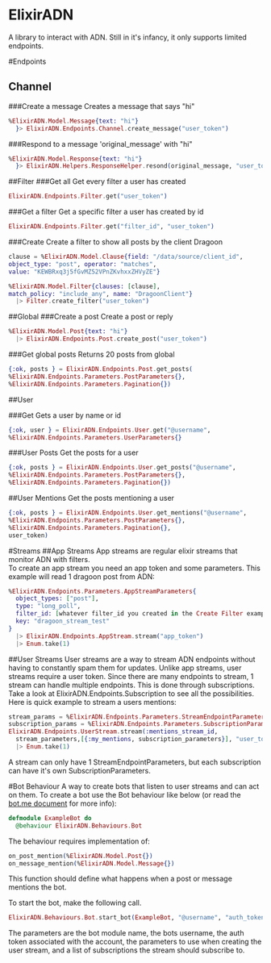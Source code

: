 ElixirADN
=========

A library to interact with ADN.  Still in it's infancy, it only supports limited
endpoints.  

#Endpoints
## Channel
###Create a message
Creates a message that says "hi"
```elixir
%ElixirADN.Model.Message{text: "hi"}
  }> ElixirADN.Endpoints.Channel.create_message("user_token")
```

###Respond to a message 'original_message' with "hi"
```elixir
%ElixirADN.Model.Response{text: "hi"}
  }> ElixirADN.Helpers.ResponseHelper.resond(original_message, "user_token")
```

##Filter
###Get all
Get every filter a user has created
```elixir
ElixirADN.Endpoints.Filter.get("user_token")
```

###Get a filter
Get a specific filter a user has created by id
```elixir
ElixirADN.Endpoints.Filter.get("filter_id", "user_token")
```
###Create
Create a filter to show all posts by the client Dragoon
```elixir
clause = %ElixirADN.Model.Clause{field: "/data/source/client_id", 
object_type: "post", operator: "matches", 
value: "KEWBRxq3j5fGvMZ52VPnZKvhxxZHVyZE"}

%ElixirADN.Model.Filter{clauses: [clause], 
match_policy: "include_any", name: "DragoonClient"}
  |> Filter.create_filter("user_token")
```

##Global
###Create a post 
Create a post or reply
```elixir
%ElixirADN.Model.Post{text: "hi"}
  |> ElixirADN.Endpoints.Post.create_post("user_token")
```

###Get global posts
Returns 20 posts from global
```elixir
{:ok, posts } = ElixirADN.Endpoints.Post.get_posts(
%ElixirADN.Endpoints.Parameters.PostParameters{},
%ElixirADN.Endpoints.Parameters.Pagination{})
```

##User

###Get
Gets a user by name or id
```elixir
{:ok, user } = ElixirADN.Endpoints.User.get("@username", 
%ElixirADN.Endpoints.Parameters.UserParameters{}
```

###User Posts 
Get the posts for a user
```elixir
{:ok, posts } = ElixirADN.Endpoints.User.get_posts("@username", 
%ElixirADN.Endpoints.Parameters.PostParameters{},
%ElixirADN.Endpoints.Parameters.Pagination{})
```
##User Mentions 
Get the posts mentioning a user
```elixir
{:ok, posts } = ElixirADN.Endpoints.User.get_mentions("@username", 
%ElixirADN.Endpoints.Parameters.PostParameters{},
%ElixirADN.Endpoints.Parameters.Pagination{}, 
user_token)
```

#Streams
##App Streams
App streams are regular elixir streams that monitor ADN with filters.  
To create an app stream you need an app token and some parameters.  This
example will read 1 dragoon post from ADN:
```elixir
%ElixirADN.Endpoints.Parameters.AppStreamParameters{
  object_types: ["post"],
  type: "long_poll",
  filter_id: [whatever filter_id you created in the Create Filter example above],
  key: "dragoon_stream_test"
}
  |> ElixirADN.Endpoints.AppStream.stream("app_token")
  |> Enum.take(1)
```

##User Streams
User streams are a way to stream ADN endpoints without having to constantly 
spam them for updates.  Unlike app streams, user streams require a user token.
Since there are many endpoints to stream, 1 stream can handle multiple endpoints.
This is done through subscriptions.  Take a look at ElixirADN.Endpoints.Subscription
to see all the possibilities.  Here is quick example to stream a users mentions:
```elixir
stream_params = %ElixirADN.Endpoints.Parameters.StreamEndpointParameters{}
subscription_params = %ElixirADN.Endpoints.Parameters.SubscriptionParameters{}
ElixirADN.Endpoints.UserStream.stream(:mentions_stream_id, 
  stream_parameters,[{:my_mentions, subscription_parameters}], "user_token")
  |> Enum.take(1)
```
A stream can only have 1 StreamEndpointParameters, but each subscription can
have it's own SubscriptionParameters.  

#Bot Behaviour
A way to create bots that listen to user streams and can act on them.  To create a bot use the Bot behaviour like below (or read the [bot.me document](bot.md) for more info):

```elixir
defmodule ExampleBot do
  @behaviour ElixirADN.Behaviours.Bot
```

The behaviour requires implementation of:

```elixir
on_post_mention(%ElixirADN.Model.Post{})
on_message_mention(%ElixirADN.Model.Message{})
```

This function should define what happens when a post or message mentions the bot.

To start the bot, make the following call. 

```elixir
ElixirADN.Behaviours.Bot.start_bot(ExampleBot, "@username", "auth_token", %ElixirADN.Endpoints.Parameters.StreamEndpointParameters{}, [{:my_mentions, %ElixirADN.Endpoints.Parameters.SubscriptionParameters{}}])
```

The parameters are the bot module name, the bots username, the auth token 
associated with the account, the parameters to use when creating the user stream, and a list of subscriptions the stream should subscribe to.
